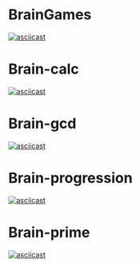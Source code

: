 # BrainGames

[![asciicast](https://asciinema.org/a/MZZBTVO3CODgwDbhvkJp4EUQU.svg)](https://asciinema.org/a/MZZBTVO3CODgwDbhvkJp4EUQU)

# Brain-calc

[![asciicast](https://asciinema.org/a/A2wPWCwkljgudDxeP7Bezh4VB.svg)](https://asciinema.org/a/A2wPWCwkljgudDxeP7Bezh4VB)

# Brain-gcd

[![asciicast](https://asciinema.org/a/iz0V9pEDOUgZ9QWXasxyqkrDw.svg)](https://asciinema.org/a/iz0V9pEDOUgZ9QWXasxyqkrDw)

# Brain-progression

[![asciicast](https://asciinema.org/a/Vvo67qonruLrCfuSyWXW8QifQ.svg)](https://asciinema.org/a/Vvo67qonruLrCfuSyWXW8QifQ)

# Brain-prime

[![asciicast](https://asciinema.org/a/AxvKQ0ByhwLrc3dQyLAM4Hngd.svg)](https://asciinema.org/a/AxvKQ0ByhwLrc3dQyLAM4Hngd)

